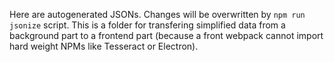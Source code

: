 Here are autogenerated JSONs. Changes will be overwritten by `npm run jsonize` script.
This is a folder for transfering simplified data from a background part to a frontend part (because a front webpack cannot import hard weight NPMs like Tesseract or Electron).